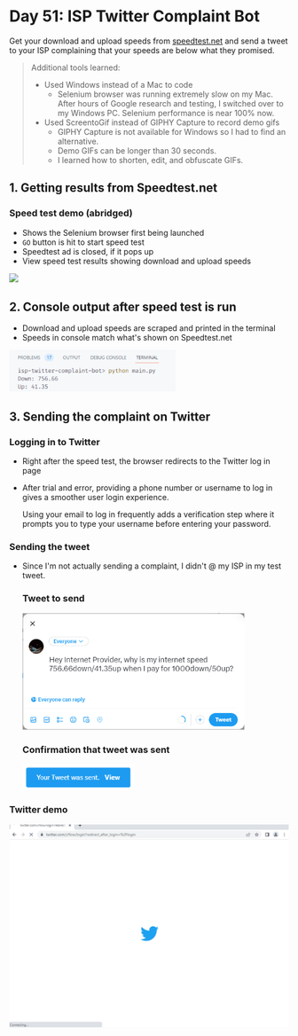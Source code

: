 # Day 51: ISP Twitter Complaint Bot

Get your download and upload speeds from [speedtest.net](https://www.speedtest.net/) and send a tweet to your ISP complaining that your speeds are below what they promised.

>Additional tools learned:
>- Used Windows instead of a Mac to code 
>    - Selenium browser was running extremely slow on my Mac. After hours of Google research and testing, I switched over to my Windows PC. Selenium performance is near 100% now.
>- Used ScreentoGif instead of GIPHY Capture to record demo gifs
>    - GIPHY Capture is not available for Windows so I had to find an alternative.
>    - Demo GIFs can be longer than 30 seconds.
>    - I learned how to shorten, edit, and obfuscate GIFs.

## 1. Getting results from Speedtest.net

### Speed test demo (abridged)

- Shows the Selenium browser first being launched
- `GO` button is hit to start speed test
- Speedtest ad is closed, if it pops up
- View speed test results showing download and upload speeds

<img src="demos/output_speedtest.gif" width=600>

## 2. Console output after speed test is run

- Download and upload speeds are scraped and printed in the terminal
- Speeds in console match what's shown on Speedtest.net

<img src="demos/output_console.png" width=300>

## 3. Sending the complaint on Twitter

### Logging in to Twitter
- Right after the speed test, the browser redirects to the Twitter log in page
- After trial and error, providing a phone number or username to log in gives a smoother user login experience. 
   
    Using your email to log in frequently adds a verification step where it prompts you to type your username before entering your password.

### Sending the tweet
- Since I'm not actually sending a complaint, I didn't @ my ISP in my test tweet.

    ### Tweet to send

    <img src="demos/tweet_msg.png" width=400>

    ### Confirmation that tweet was sent

    <img src="demos/tweet_sent.png" width=200>

### Twitter demo
<img src="demos/output_twitter.gif" width=600>


